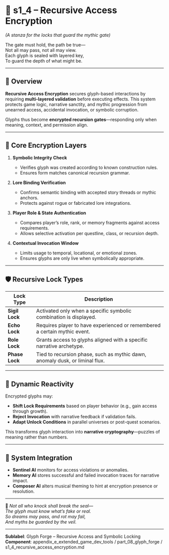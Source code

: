 <!-- Save to: shagi_archives/appendices/appendix_e_extended_game_dev_tools/part_08_glyph_forge/s1_4_recursive_access_encryption.md -->

# 📘 s1_4 – Recursive Access Encryption  
*(A stanza for the locks that guard the mythic gate)*

The gate must hold, the path be true—  
Not all may pass, not all may view.  
Each glyph is sealed with layered key,  
To guard the depth of what might be.

---

## 🧠 Overview

**Recursive Access Encryption** secures glyph-based interactions by requiring **multi-layered validation** before executing effects. This system protects game logic, narrative sanctity, and mythic progression from unearned access, accidental invocation, or symbolic corruption.

Glyphs thus become **encrypted recursion gates**—responding only when meaning, context, and permission align.

---

## 🔐 Core Encryption Layers

1. **Symbolic Integrity Check**  
   - Verifies glyph was created according to known construction rules.
   - Ensures form matches canonical recursion grammar.

2. **Lore Binding Verification**  
   - Confirms semantic binding with accepted story threads or mythic anchors.
   - Protects against rogue or fabricated lore integrations.

3. **Player Role & State Authentication**  
   - Compares player’s role, rank, or memory fragments against access requirements.
   - Allows selective activation per questline, class, or recursion depth.

4. **Contextual Invocation Window**  
   - Limits usage to temporal, locational, or emotional zones.
   - Ensures glyphs are only live when symbolically appropriate.

---

## 🛡️ Recursive Lock Types

| Lock Type | Description |
|-----------|-------------|
| **Sigil Lock** | Activated only when a specific symbolic combination is displayed. |
| **Echo Lock** | Requires player to have experienced or remembered a certain mythic event. |
| **Role Lock** | Grants access to glyphs aligned with a specific narrative archetype. |
| **Phase Lock** | Tied to recursion phase, such as mythic dawn, anomaly dusk, or liminal flux. |

---

## 🔄 Dynamic Reactivity

Encrypted glyphs may:

- **Shift Lock Requirements** based on player behavior (e.g., gain access through growth).
- **Reject Invocation** with narrative feedback if validation fails.
- **Adapt Unlock Conditions** in parallel universes or post-quest scenarios.

This transforms glyph interaction into **narrative cryptography**—puzzles of meaning rather than numbers.

---

## 🧩 System Integration

- **Sentinel AI** monitors for access violations or anomalies.
- **Memory AI** stores successful and failed invocation traces for narrative impact.
- **Composer AI** alters musical theming to hint at encryption presence or resolution.

---

📜 *Not all who knock shall break the seal—*  
*The glyph must know what’s fake or real.*  
*So dreams may pass, and rot may fail,*  
*And myths be guarded by the veil.*

---

**Sublabel**: Glyph Forge – Recursive Access and Symbolic Locking  
**Component**: appendix_e_extended_game_dev_tools / part_08_glyph_forge / s1_4_recursive_access_encryption.md
